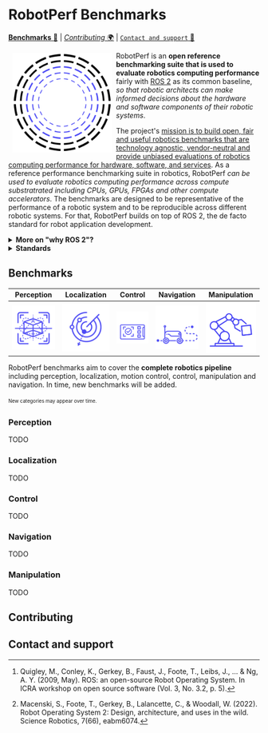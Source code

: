 # RobotPerf Benchmarks

[**Benchmarks** 🤖](#benchmarks) | [*Contributing* 🌍](#contributing) | [`Contact and support` 📨](#contact-and-support)

<a href="https://accelerationrobotics.com/robotperf.php"><img src="imgs/robotperf-temporary.png" align="left" hspace="8" vspace="2" width="200"></a>

RobotPerf is an **open reference benchmarking suite that is used to evaluate robotics computing performance** fairly with [ROS 2](https://accelerationrobotics.com/ros.php) as its common baseline, *so that robotic architects can make informed decisions about the hardware and software components of their robotic systems*. 

The project's <ins>mission is to build open, fair and useful robotics benchmarks that are technology agnostic, vendor-neutral and provide unbiased evaluations of robotics computing performance for hardware, software, and services</ins>.  As a reference performance benchmarking suite in robotics, RobotPerf *can be used to evaluate robotics computing performance across compute substratrated including CPUs, GPUs, FPGAs and other compute accelerators*. The benchmarks are designed to be representative of the performance of a robotic system and to be reproducible across different robotic systems. For that, RobotPerf builds on top of ROS 2, the de facto standard for robot application development.

<details><summary><b>More on "why ROS 2"?</b></summary>

<sup><sub>Robot behaviors take the form of computational graphs, with data flowing between computation Nodes, across physical networks (communication buses) and while mapping to underlying sensors and actuators. The popular choice to build these computational graphs for robots these days is the Robot Operating System (ROS)[^1], a framework for robot application development. ROS enables you to build computational graphs and create robot behaviors by providing libraries, a communication infrastructure, drivers and tools to put it all together. Most companies building real robots today use ROS or similar event-driven software frameworks. ROS is thereby the common language in robotics, with several [hundreds of companies](https://github.com/vmayoral/ros-robotics-companies) and thousands of developers using it everyday. ROS 2 [^2] was redesigned from the ground up to address some of the challenges in ROS and solves many of the problems in building reliable robotics systems.</sup></sub>

</details>


<details><summary><b>Standards</b></summary>

<sup><sub>RobotPerf aligns to robotics standards so that you don’t spend time reinventing the wheel and re-develop what already works for most. Particularly benchmarks are conducted using the Robot Operating System 2 ([ROS 2](https://accelerationrobotics.com/ros.php)) as its common baseline. RobotPerf also aligns to standardization initiatives within the ROS ecosystem related to computing performance and benchmarking such as [REP 2008](https://github.com/ros-infrastructure/rep/pull/324) (ROS 2 Hardware Acceleration Architecture and Conventions) and the [REP 2014](https://github.com/ros-infrastructure/rep/pull/364) (Benchmarking performance in ROS 2).</sup></sub>

</details>

## Benchmarks

| Perception | Localization | Control | Navigation | Manipulation |
|:---:|:---:|:---:|:---:|:---:|
| [![perception benchmarks](imgs/icon-perception.png)](#perception) | [![localization benchmarks](imgs/icon-localization.png)](#localization) | [![control benchmarks](imgs/icon-control.png)](#control) | [![navigation benchmarks](imgs/icon-navigation.png)](#navigation) | [![manipulation benchmarks](imgs/icon-manipulation.png)](#manipulation) | 

RobotPerf benchmarks aim to cover the **complete robotics pipeline** including perception, localization, motion control, control, manipulation and navigation. In time, new benchmarks will be added.

<sup><sub> New categories may appear over time. </sup></sub>


### Perception
TODO


### Localization
TODO
### Control
TODO
### Navigation
TODO
### Manipulation
TODO

## Contributing

## Contact and support



[^1]: Quigley, M., Conley, K., Gerkey, B., Faust, J., Foote, T., Leibs, J., ... & Ng, A. Y. (2009, May). ROS: an open-source Robot Operating System. In ICRA workshop on open source software (Vol. 3, No. 3.2, p. 5).
[^2]: Macenski, S., Foote, T., Gerkey, B., Lalancette, C., & Woodall, W. (2022). Robot Operating System 2: Design, architecture, and uses in the wild. Science Robotics, 7(66), eabm6074.
